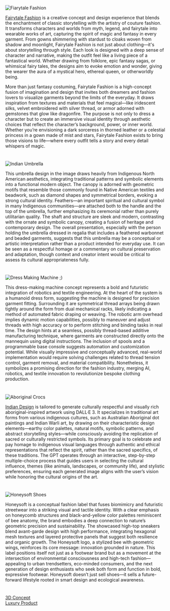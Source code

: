 ![Fiarytale Fashion](https://github.com/user-attachments/assets/58b60cbd-b9e4-481b-8790-ea97ac0bc688)

[Fairytale Fashion](https://chatgpt.com/g/g-67b076509aa0819199cd8aa014e6a903-fairytale-fashion) is a creative concept and design experience that blends the enchantment of classic storytelling with the artistry of couture fashion. It transforms characters and worlds from myth, legend, and fairytale into wearable works of art, capturing the spirit of magic and fantasy in every garment. From gowns shimmering with stardust to cloaks woven from shadow and moonlight, Fairytale Fashion is not just about clothing—it's about storytelling through style. Each look is designed with a deep sense of character and narrative, making the outfit feel like a living piece of a fantastical world. Whether drawing from folklore, epic fantasy sagas, or whimsical fairy tales, the designs aim to evoke emotion and wonder, giving the wearer the aura of a mystical hero, ethereal queen, or otherworldly being.

More than just fantasy costuming, Fairytale Fashion is a high-concept fusion of imagination and design that invites both dreamers and fashion lovers to visualize garments beyond the limits of the everyday. It draws inspiration from textures and materials that feel magical—like iridescent silks, velvet embroidered with silver thread, or armor adorned with gemstones that glow like dragonfire. The purpose is not only to dress a character but to create an immersive visual identity through aesthetic choices that reflect the character’s background, power, or inner world. Whether you’re envisioning a dark sorceress in thorned leather or a celestial princess in a gown made of mist and stars, Fairytale Fashion exists to bring those visions to life—where every outfit tells a story and every detail whispers of magic.

#
![Indian Umbrella](https://github.com/user-attachments/assets/0cd10ec9-3ac1-4d19-a74f-b344ea10cbb4)

This umbrella design in the image draws heavily from Indigenous North American aesthetics, integrating traditional patterns and symbolic elements into a functional modern object. The canopy is adorned with geometric motifs that resemble those commonly found in Native American textiles and beadwork, such as diamond shapes and symmetrical borders, evoking a strong cultural identity. Feathers—an important spiritual and cultural symbol in many Indigenous communities—are attached both to the handle and the top of the umbrella, further emphasizing its ceremonial rather than purely utilitarian quality. The shaft and structure are sleek and modern, contrasting with the ornate and symbolic canopy, creating a fusion of heritage and contemporary design. The overall presentation, especially with the person holding the umbrella dressed in regalia that includes a feathered warbonnet and beaded garments, suggests that this umbrella may be a conceptual or artistic interpretation rather than a product intended for everyday use. It can be seen as a respectful homage or a commentary on cultural preservation and adaptation, though context and creator intent would be critical to assess its cultural appropriateness fully.

#
![Dress Making Machine ;)](https://github.com/user-attachments/assets/9488ff7c-db91-47ae-8608-dbc21acaee53)

This dress-making machine concept represents a bold and futuristic integration of robotics and textile engineering. At the heart of the system is a humanoid dress form, suggesting the machine is designed for precision garment fitting. Surrounding it are symmetrical thread arrays being drawn tightly around the form from dual mechanical racks, likely indicating a method of automated fabric draping or weaving. The robotic arm overhead implies dynamic motion capabilities, possibly to maneuver and adjust threads with high accuracy or to perform stitching and binding tasks in real time. The design hints at a seamless, possibly thread-based additive manufacturing technique, where garments are constructed directly onto the mannequin using digital instructions. The inclusion of spools and a programmable base console suggests automation and customization potential. While visually impressive and conceptually advanced, real-world implementation would require solving challenges related to thread tension control, garment removal, and material compatibility. Nonetheless, it symbolizes a promising direction for the fashion industry, merging AI, robotics, and textile innovation to revolutionize bespoke clothing production.

#

![Aboriginal Crocs](https://github.com/user-attachments/assets/eeabf13d-2238-46fd-86bd-fb54ef8ea7bc)

[Indian Design](https://chatgpt.com/g/g-NPNd5sHKS-indian-design) is tailored to generate culturally respectful and visually rich aboriginal-inspired artwork using DALL·E 3. It specializes in traditional art forms from various indigenous cultures, such as Australian Aboriginal dot paintings and Indian Warli art, by drawing on their characteristic design elements—earthy color palettes, natural motifs, symbolic patterns, and abstract storytelling styles—while consciously avoiding the replication of sacred or culturally restricted symbols. Its primary goal is to celebrate and pay homage to indigenous visual languages through authentic and ethical representations that reflect the spirit, rather than the sacred specifics, of these traditions. The GPT operates through an interactive, step-by-step multiple-choice process that guides users in selecting the cultural influence, themes (like animals, landscapes, or community life), and stylistic preferences, ensuring each generated image aligns with the user’s vision while honoring the cultural origins of the art.

#

![Honeysoft Shoes](https://github.com/user-attachments/assets/bd5e042f-dc2c-4a28-8f8b-ed0809448b44)

Honeysoft is a conceptual fashion label that fuses biomimicry and futuristic streetwear into a striking visual and tactile identity. With a clear emphasis on honeycomb structures and black-and-yellow color palettes reminiscent of bee anatomy, the brand embodies a deep connection to nature’s geometric precision and sustainability. The showcased high-top sneakers blend avant-garde design with high performance, integrating hexagonal mesh textures and layered protective panels that suggest both resilience and organic growth. The Honeysoft logo, a stylized bee with geometric wings, reinforces its core message: innovation grounded in nature. This label positions itself not just as a footwear brand but as a movement at the intersection of environmental consciousness and high-tech fashion—appealing to urban trendsetters, eco-minded consumers, and the next generation of design enthusiasts who seek both form and function in bold, expressive footwear. Honeysoft doesn’t just sell shoes—it sells a future-forward lifestyle rooted in smart design and ecological awareness.

#
[3D Concept](https://chatgpt.com/g/g-JAsawu1Lv-3d-concept)
<br>
[Luxury Product](https://chatgpt.com/g/g-ci3bdeqAj-luxury-product)
